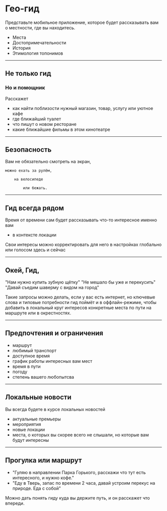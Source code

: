 # Гео-гид

Представьте мобильное приложение, которое будет рассказывать вам о местности, где вы находитесь.

- Места
- Достопримечательности
- История
- Этимология топонимов

---

## Не только гид
### Но и помощник

Расскажет

- как найти поблизости нужный магазин,
       товар, услугу или уютное кафе
- где ближайший туалет
- что пишут о новом ресторане
- какие ближайшие фильмы в этом кинотеатре

---

## Безопасность

Вам не обязательно смотреть на экран, 

    можно ехать за рулём, 
    
        на велосипеде 
        
            или бежать. 

---

## Гид всегда рядом

Время от времени сам будет рассказывать что-то интересное именно вам 
- в контексте локации

Свои интересы можно корректировать для него в настройках глобально или голосом здесь и сейчас

---

## Окей, Гид,

"Нам нужно купить зубную щётку"
"Не мешало бы уже и перекусить"
"Давай съедим шаверму с видом на город"

Такие запросы можно делать, если у вас есть интернет, но ключевые слова и типовые потребности гид поймёт и в оффлайн-режиме, чтобы добавить в локальный круг интересов конкретные места по пути на маршруте или в окрестностях.

---

## Предпочтения и ограничения

- маршрут
- любимый транспорт
- доступное время
- график работы интересных вам мест
- время в пути
- погоду
- степень вашего любопытсва

---

## Локальные новости

Вы всегда будете в курсе локальных новостей

- актуальные премьеры
- мероприятия
- новые локации
- места, о которых вы скорее всего не слышали, но которые вам будут интересны

---

## Прогулка или маршрут

- "Гуляю в направлении Парка Горького, расскажи что тут есть интересного, и нужно кофе."
- "Еду в Тверь, запас по времени 2 часа, давай устроим перекус на природе. Еда с собой"

Можно дать понять гиду куда вы держите путь, и он расскажет что впереди.
